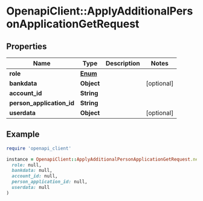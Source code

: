# OpenapiClient::ApplyAdditionalPersonApplicationGetRequest

## Properties

| Name | Type | Description | Notes |
| ---- | ---- | ----------- | ----- |
| **role** | [**Enum**](Enum.md) |  |  |
| **bankdata** | **Object** |  | [optional] |
| **account_id** | **String** |  |  |
| **person_application_id** | **String** |  |  |
| **userdata** | **Object** |  | [optional] |

## Example

```ruby
require 'openapi_client'

instance = OpenapiClient::ApplyAdditionalPersonApplicationGetRequest.new(
  role: null,
  bankdata: null,
  account_id: null,
  person_application_id: null,
  userdata: null
)
```


